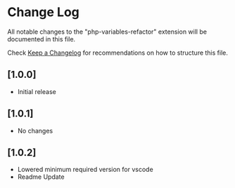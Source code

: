 # Change Log

All notable changes to the "php-variables-refactor" extension will be documented in this file.

Check [Keep a Changelog](http://keepachangelog.com/) for recommendations on how to structure this file.

## [1.0.0]

- Initial release

## [1.0.1]

- No changes

## [1.0.2]

- Lowered minimum required version for vscode
- Readme Update
